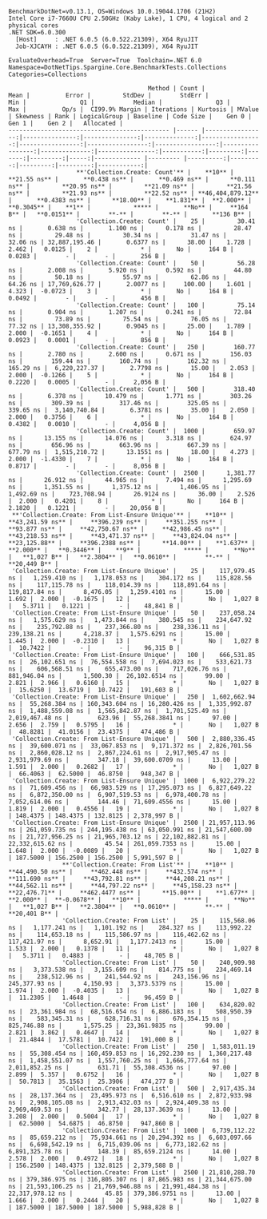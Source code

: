 
    BenchmarkDotNet=v0.13.1, OS=Windows 10.0.19044.1706 (21H2)
    Intel Core i7-7660U CPU 2.50GHz (Kaby Lake), 1 CPU, 4 logical and 2 physical cores
    .NET SDK=6.0.300
      [Host]     : .NET 6.0.5 (6.0.522.21309), X64 RyuJIT
      Job-XJCAYH : .NET 6.0.5 (6.0.522.21309), X64 RyuJIT

    EvaluateOverhead=True  Server=True  Toolchain=.NET 6.0  
    Namespace=DotNetTips.Spargine.Core.BenchmarkTests.Collections  Categories=Collections  

                                           Method | Count |             Mean |          Error |         StdDev |        StdErr |              Min |               Q1 |           Median |               Q3 |              Max |          Op/s |  CI99.9% Margin | Iterations | Kurtosis | MValue | Skewness | Rank | LogicalGroup | Baseline | Code Size |    Gen 0 |    Gen 1 |    Gen 2 |   Allocated |
    --------------------------------------------- |------ |-----------------:|---------------:|---------------:|--------------:|-----------------:|-----------------:|-----------------:|-----------------:|-----------------:|--------------:|----------------:|-----------:|---------:|-------:|---------:|-----:|------------- |--------- |----------:|---------:|---------:|---------:|------------:|
                       **'Collection.Create: Count'** |    **10** |         **21.55 ns** |       **0.438 ns** |       **0.469 ns** |      **0.111 ns** |         **20.95 ns** |         **21.09 ns** |         **21.56 ns** |         **21.93 ns** |         **22.52 ns** | **46,404,879.12** |       **0.4383 ns** |      **18.00** |    **1.831** |  **2.000** |   **0.3045** |    **1** |            ***** |       **No** |     **164 B** |   **0.0151** |        **-** |        **-** |       **136 B** |
                       'Collection.Create: Count' |    25 |         30.41 ns |       0.638 ns |       1.100 ns |      0.178 ns |         28.47 ns |         29.48 ns |         30.34 ns |         31.47 ns |         32.06 ns | 32,887,195.46 |       0.6377 ns |      38.00 |    1.728 |  2.462 |   0.0125 |    2 |            * |       No |     164 B |   0.0283 |        - |        - |       256 B |
                       'Collection.Create: Count' |    50 |         56.28 ns |       2.008 ns |       5.920 ns |      0.592 ns |         44.80 ns |         50.18 ns |         55.97 ns |         62.86 ns |         64.26 ns | 17,769,626.77 |       2.0077 ns |     100.00 |    1.601 |  4.323 |  -0.0723 |    3 |            * |       No |     164 B |   0.0492 |        - |        - |       456 B |
                       'Collection.Create: Count' |   100 |         75.14 ns |       0.904 ns |       1.207 ns |      0.241 ns |         72.84 ns |         73.89 ns |         75.54 ns |         76.05 ns |         77.32 ns | 13,308,355.92 |       0.9045 ns |      25.00 |    1.789 |  2.000 |  -0.1651 |    4 |            * |       No |     164 B |   0.0923 |   0.0001 |        - |       856 B |
                       'Collection.Create: Count' |   250 |        160.77 ns |       2.780 ns |       2.600 ns |      0.671 ns |        156.03 ns |        159.44 ns |        160.74 ns |        162.32 ns |        165.29 ns |  6,220,227.37 |       2.7798 ns |      15.00 |    2.053 |  2.000 |  -0.1266 |    5 |            * |       No |     164 B |   0.2220 |   0.0005 |        - |     2,056 B |
                       'Collection.Create: Count' |   500 |        318.40 ns |       6.378 ns |      10.479 ns |      1.771 ns |        303.26 ns |        309.39 ns |        317.46 ns |        325.05 ns |        339.65 ns |  3,140,740.84 |       6.3781 ns |      35.00 |    2.050 |  2.000 |   0.3756 |    6 |            * |       No |     164 B |   0.4382 |   0.0010 |        - |     4,056 B |
                       'Collection.Create: Count' |  1000 |        659.97 ns |      13.155 ns |      14.076 ns |      3.318 ns |        624.97 ns |        656.96 ns |        663.96 ns |        667.39 ns |        677.79 ns |  1,515,210.72 |      13.1551 ns |      18.00 |    4.273 |  2.000 |  -1.4330 |    7 |            * |       No |     164 B |   0.8717 |        - |        - |     8,056 B |
                       'Collection.Create: Count' |  2500 |      1,381.77 ns |      26.912 ns |      44.965 ns |      7.494 ns |      1,295.69 ns |      1,351.55 ns |      1,375.12 ns |      1,406.95 ns |      1,492.69 ns |    723,708.94 |      26.9124 ns |      36.00 |    2.526 |  2.000 |   0.4201 |    8 |            * |       No |     164 B |   2.1820 |   0.1221 |        - |    20,056 B |
     **'Collection.Create: From List-Ensure Unique'** |    **10** |     **43,241.59 ns** |     **396.239 ns** |     **351.255 ns** |     **93.877 ns** |     **42,750.67 ns** |     **42,986.45 ns** |     **43,218.53 ns** |     **43,471.37 ns** |     **43,824.04 ns** |     **23,125.88** |     **396.2388 ns** |      **14.00** |    **1.637** |  **2.000** |   **0.3446** |    **9** |            ***** |       **No** |   **1,027 B** |   **2.3804** |   **0.0610** |        **-** |    **20,449 B** |
     'Collection.Create: From List-Ensure Unique' |    25 |    117,979.45 ns |   1,259.410 ns |   1,178.053 ns |    304.172 ns |    115,828.56 ns |    117,115.78 ns |    118,014.39 ns |    118,891.64 ns |    119,817.84 ns |      8,476.05 |   1,259.4101 ns |      15.00 |    1.692 |  2.000 |  -0.1675 |   12 |            * |       No |   1,027 B |   5.3711 |   0.1221 |        - |    48,841 B |
     'Collection.Create: From List-Ensure Unique' |    50 |    237,058.24 ns |   1,575.629 ns |   1,473.844 ns |    380.545 ns |    234,647.92 ns |    235,792.88 ns |    237,366.80 ns |    238,336.11 ns |    239,138.21 ns |      4,218.37 |   1,575.6291 ns |      15.00 |    1.445 |  2.000 |  -0.2310 |   13 |            * |       No |   1,027 B |  10.7422 |        - |        - |    96,315 B |
     'Collection.Create: From List-Ensure Unique' |   100 |    666,531.85 ns |  26,102.651 ns |  76,554.558 ns |  7,694.023 ns |    533,621.73 ns |    606,568.51 ns |    655,473.00 ns |    717,026.76 ns |    881,946.04 ns |      1,500.30 |  26,102.6514 ns |      99.00 |    2.821 |  2.966 |   0.6160 |   15 |            * |       No |   1,027 B |  15.6250 |  13.6719 |  10.7422 |   191,603 B |
     'Collection.Create: From List-Ensure Unique' |   250 |  1,602,662.94 ns |  55,268.384 ns | 160,343.604 ns | 16,280.426 ns |  1,335,992.87 ns |  1,488,559.08 ns |  1,565,842.87 ns |  1,701,525.49 ns |  2,019,467.48 ns |        623.96 |  55,268.3841 ns |      97.00 |    2.656 |  2.759 |   0.5795 |   16 |            * |       No |   1,027 B |  48.8281 |  41.0156 |  23.4375 |   474,486 B |
     'Collection.Create: From List-Ensure Unique' |   500 |  2,880,336.45 ns |  39,600.071 ns |  33,067.853 ns |  9,171.372 ns |  2,826,701.56 ns |  2,860,028.12 ns |  2,867,224.61 ns |  2,917,905.47 ns |  2,931,979.69 ns |        347.18 |  39,600.0709 ns |      13.00 |    1.591 |  2.000 |   0.2682 |   17 |            * |       No |   1,027 B |  66.4063 |  62.5000 |  46.8750 |   948,347 B |
     'Collection.Create: From List-Ensure Unique' |  1000 |  6,922,279.22 ns |  71,609.456 ns |  66,983.529 ns | 17,295.073 ns |  6,827,649.22 ns |  6,872,350.00 ns |  6,907,519.53 ns |  6,978,400.78 ns |  7,052,614.06 ns |        144.46 |  71,609.4556 ns |      15.00 |    1.819 |  2.000 |   0.4556 |   19 |            * |       No |   1,027 B | 148.4375 | 148.4375 | 132.8125 | 2,378,997 B |
     'Collection.Create: From List-Ensure Unique' |  2500 | 21,957,113.96 ns | 261,059.735 ns | 244,195.438 ns | 63,050.991 ns | 21,547,600.00 ns | 21,727,956.25 ns | 21,965,703.12 ns | 22,102,882.81 ns | 22,332,615.62 ns |         45.54 | 261,059.7353 ns |      15.00 |    1.648 |  2.000 |  -0.0089 |   20 |            * |       No |   1,027 B | 187.5000 | 156.2500 | 156.2500 | 5,991,597 B |
                   **'Collection.Create: From List'** |    **10** |     **44,490.50 ns** |     **462.448 ns** |     **432.574 ns** |    **111.690 ns** |     **43,792.81 ns** |     **44,208.21 ns** |     **44,562.11 ns** |     **44,797.22 ns** |     **45,158.23 ns** |     **22,476.71** |     **462.4477 ns** |      **15.00** |    **1.677** |  **2.000** |  **-0.0678** |   **10** |            ***** |       **No** |   **1,027 B** |   **2.3804** |   **0.0610** |        **-** |    **20,401 B** |
                   'Collection.Create: From List' |    25 |    115,568.06 ns |   1,177.241 ns |   1,101.192 ns |    284.327 ns |    113,992.22 ns |    114,653.18 ns |    115,586.97 ns |    116,462.62 ns |    117,421.97 ns |      8,652.91 |   1,177.2413 ns |      15.00 |    1.533 |  2.000 |   0.1378 |   11 |            * |       No |   1,027 B |   5.3711 |   0.4883 |        - |    48,705 B |
                   'Collection.Create: From List' |    50 |    240,909.98 ns |   3,373.538 ns |   3,155.609 ns |    814.775 ns |    234,469.14 ns |    238,512.96 ns |    241,544.92 ns |    243,156.96 ns |    245,377.93 ns |      4,150.93 |   3,373.5379 ns |      15.00 |    1.974 |  2.000 |  -0.4035 |   13 |            * |       No |   1,027 B |  11.2305 |   1.4648 |        - |    96,459 B |
                   'Collection.Create: From List' |   100 |    634,820.02 ns |  23,361.984 ns |  68,516.654 ns |  6,886.183 ns |    508,950.39 ns |    583,345.31 ns |    628,716.31 ns |    676,354.15 ns |    825,746.88 ns |      1,575.25 |  23,361.9835 ns |      99.00 |    2.821 |  3.862 |   0.4647 |   14 |            * |       No |   1,027 B |  21.4844 |  17.5781 |  10.7422 |   191,000 B |
                   'Collection.Create: From List' |   250 |  1,583,011.19 ns |  55,308.454 ns | 160,459.853 ns | 16,292.230 ns |  1,360,217.48 ns |  1,458,551.07 ns |  1,557,760.25 ns |  1,666,777.64 ns |  2,011,852.25 ns |        631.71 |  55,308.4536 ns |      97.00 |    2.899 |  5.357 |   0.6752 |   16 |            * |       No |   1,027 B |  50.7813 |  35.1563 |  25.3906 |   474,277 B |
                   'Collection.Create: From List' |   500 |  2,917,435.34 ns |  28,137.364 ns |  23,495.973 ns |  6,516.610 ns |  2,872,933.98 ns |  2,908,105.08 ns |  2,913,432.03 ns |  2,924,409.38 ns |  2,969,469.53 ns |        342.77 |  28,137.3639 ns |      13.00 |    3.208 |  2.000 |   0.5004 |   17 |            * |       No |   1,027 B |  62.5000 |  54.6875 |  46.8750 |   947,860 B |
                   'Collection.Create: From List' |  1000 |  6,739,112.22 ns |  85,659.212 ns |  75,934.661 ns | 20,294.392 ns |  6,603,097.66 ns |  6,698,542.19 ns |  6,715,039.06 ns |  6,773,182.62 ns |  6,891,325.78 ns |        148.39 |  85,659.2124 ns |      14.00 |    2.578 |  2.000 |   0.4972 |   18 |            * |       No |   1,027 B | 156.2500 | 148.4375 | 132.8125 | 2,379,588 B |
                   'Collection.Create: From List' |  2500 | 21,810,288.70 ns | 379,386.975 ns | 316,805.307 ns | 87,865.983 ns | 21,344,675.00 ns | 21,593,106.25 ns | 21,769,946.88 ns | 21,991,484.38 ns | 22,317,978.12 ns |         45.85 | 379,386.9751 ns |      13.00 |    1.666 |  2.000 |   0.2444 |   20 |            * |       No |   1,027 B | 187.5000 | 187.5000 | 187.5000 | 5,988,828 B |
